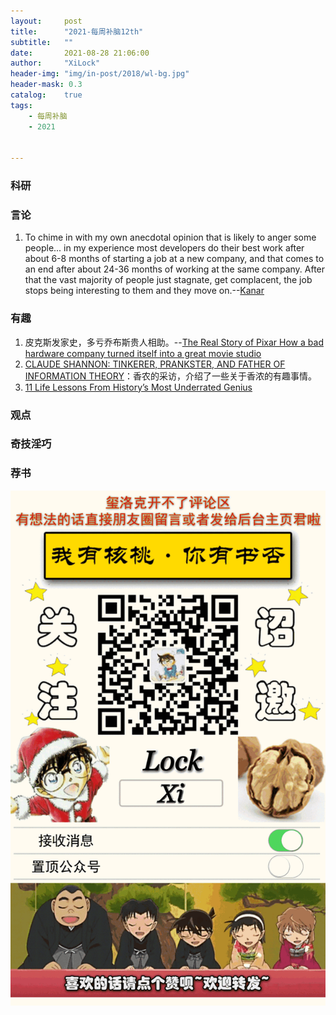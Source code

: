 ```yaml
---
layout:     post
title:      "2021-每周补脑12th"
subtitle:   ""
date:       2021-08-28 21:06:00
author:     "XiLock"
header-img: "img/in-post/2018/wl-bg.jpg"
header-mask: 0.3
catalog:    true
tags:
    - 每周补脑
    - 2021


---
```


### 科研

### 言论
1. To chime in with my own anecdotal opinion that is likely to anger some people... in my experience most developers do their best work after about 6-8 months of starting a job at a new company, and that comes to an end after about 24-36 months of working at the same company. After that the vast majority of people just stagnate, get complacent, the job stops being interesting to them and they move on.--[Kanar](https://news.ycombinator.com/item?id=28050106) 


### 有趣
1. 皮克斯发家史，多亏乔布斯贵人相助。--[The Real Story of Pixar How a bad hardware company turned itself into a great movie studio](read://https_spectrum.ieee.org/?url=https%3A%2F%2Fspectrum.ieee.org%2Fthe-real-story-of-pixar)
1. [CLAUDE SHANNON: TINKERER, PRANKSTER, AND FATHER OF INFORMATION THEORY](https://spectrum.ieee.org/claude-shannon-tinkerer-prankster-and-father-of-information-theory)：香农的采访，介绍了一些关于香浓的有趣事情。
1. [11 Life Lessons From History’s Most Underrated Genius](https://forge.medium.com/10-000-hours-with-claude-shannon-12-lessons-on-life-and-learning-from-a-genius-e8b9297bee8f)

### 观点


### 奇技淫巧

### 荐书


![](/img/wc-tail.GIF)
